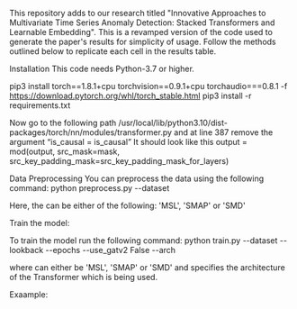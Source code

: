 This repository adds to our research titled "Innovative Approaches to Multivariate Time Series Anomaly Detection: Stacked Transformers and Learnable Embedding". This is a revamped version of the code used to generate the paper's results for simplicity of usage. Follow the methods outlined below to replicate each cell in the results table. 

Installation
This code needs Python-3.7 or higher.

pip3 install torch==1.8.1+cpu torchvision==0.9.1+cpu torchaudio===0.8.1 -f https://download.pytorch.org/whl/torch_stable.html
pip3 install -r requirements.txt

Now go to the following path /usr/local/lib/python3.10/dist-packages/torch/nn/modules/transformer.py and at line 387 remove the argument “is_causal = is_causal”
It should look like this output = mod(output, src_mask=mask, src_key_padding_mask=src_key_padding_mask_for_layers)

Data Preprocessing
You can preprocess the data using the following command:
python preprocess.py --dataset <dataset>

Here, the <dataset> can be either of the following:  'MSL', 'SMAP' or 'SMD'

Train the model:
<!-- The procedure is provided in the code.ipynb file for all the requirement dependencies and steps to run the code  -->
To train the model run the following command:
python train.py --dataset <dataset> --lookback <lookback> --epochs <epochs> --use_gatv2 False --arch <architecture>

where <dataset> can either be 'MSL', 'SMAP' or 'SMD'
and <architecture> specifies the architecture of the Transformer which is being used.

Exaample: <!python train.py --dataset MSL --lookback 30 --epochs 5 --use_gatv2 False --arch 1-1-1>


